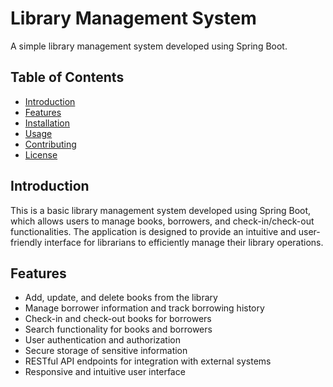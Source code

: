 # Library Management System

A simple library management system developed using Spring Boot.

## Table of Contents

- [Introduction](#introduction)
- [Features](#features)
- [Installation](#installation)
- [Usage](#usage)
- [Contributing](#contributing)
- [License](#license)

## Introduction

This is a basic library management system developed using Spring Boot, which allows users to manage books, borrowers, and check-in/check-out functionalities. The application is designed to provide an intuitive and user-friendly interface for librarians to efficiently manage their library operations.

## Features

- Add, update, and delete books from the library
- Manage borrower information and track borrowing history
- Check-in and check-out books for borrowers
- Search functionality for books and borrowers
- User authentication and authorization
- Secure storage of sensitive information
- RESTful API endpoints for integration with external systems
- Responsive and intuitive user interface
